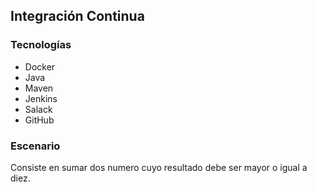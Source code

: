 ## Integración Continua

### Tecnologías

- Docker
- Java
- Maven
- Jenkins
- Salack
- GitHub

### Escenario 
Consiste en sumar dos numero cuyo resultado debe ser mayor o igual a diez.
